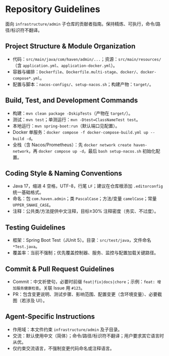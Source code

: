 # Repository Guidelines

面向 `infrastructure/admin` 子仓库的贡献者指南。保持精炼、可执行，命令/路径/标识符不翻译。

## Project Structure & Module Organization
- 代码：`src/main/java/com/haven/admin/...`；资源：`src/main/resources/`（含 `application.yml`、`application-docker.yml`）。
- 容器与编排：`Dockerfile`、`Dockerfile.multi-stage`、`docker/`、`docker-compose*.yml`。
- 配置与脚本：`nacos-configs/`、`setup-nacos.sh`；构建产物：`target/`。

## Build, Test, and Development Commands
- 构建：`mvn clean package -DskipTests`（产物在 `target/`）。
- 测试：`mvn test`；单测运行：`mvn -Dtest=ClassNameTest test`。
- 本地运行：`mvn spring-boot:run`（默认端口见配置）。
- Docker 单服务：`docker compose -f docker-compose-build.yml up --build -d`。
- 全栈（含 Nacos/Prometheus）：先 `docker network create haven-network`，再 `docker compose up -d`，最后 `bash setup-nacos.sh` 初始化配置。

## Coding Style & Naming Conventions
- Java 17，缩进 4 空格，UTF-8，行尾 `LF`；建议在仓库根添加 `.editorconfig` 统一基础格式。
- 命名：包 `com.haven.admin`；类 `PascalCase`；方法/变量 `camelCase`；常量 `UPPER_SNAKE_CASE`。
- 注释：公共类/方法提供中文注释，目标≥30% 注释密度（务实、不过度）。

## Testing Guidelines
- 框架：Spring Boot Test（JUnit 5）。目录：`src/test/java`，文件命名 `*Test.java`。
- 覆盖率：当前不强制；优先覆盖控制器、服务、监控与配置加载关键路径。

## Commit & Pull Request Guidelines
- Commit：中文祈使句，必要时前缀 `feat|fix|docs|chore`；示例：`feat: 增加服务健康检查`。关联 Issue 用 `#123`。
- PR：包含变更说明、测试步骤、影响范围、配置变更（含环境变量）、必要截图（若涉及 UI）。

## Agent-Specific Instructions
- 作用域：本文件约束 `infrastructure/admin` 及子目录。
- 交流：默认使用中文（简体）；命令/路径/标识符不翻译；用户要求其它语言时从优。
- 仅约束交流语言，不强制变更代码命名或注释语言。
